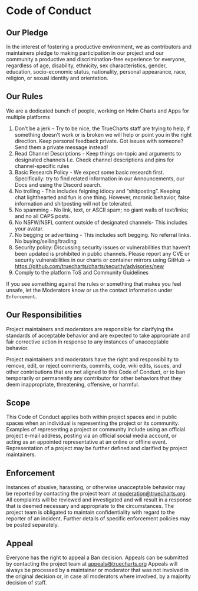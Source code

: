 # Code of Conduct

## Our Pledge

In the interest of fostering a productive environment, we as
contributors and maintainers pledge to making participation in our project and
our community a productive and discrimination-free experience for everyone, regardless of age, disability, ethnicity, sex characteristics, gender,
education, socio-economic status, nationality, personal appearance, race,
religion, or sexual identity and orientation.

## Our Rules

We are a dedicated bunch of people, working on Helm Charts and Apps for multiple platforms

1. Don’t be a jerk – Try to be nice, the TrueCharts staff are trying to help, if something doesn’t work or is broken we will help or point you in the right direction. Keep personal feedback private. Got issues with someone? Send them a private message instead!
2. Read Channel Descriptions - Keep things on-topic and arguments to designated channels I.e. Check channel descriptions and pins for channel-specific rules
3. Basic Research Policy - We expect some basic research first. Specifically: try to find related information in our Announcements, our Docs and using the Discord search. 
4. No trolling - This includes feigning idiocy and “shitposting”. Keeping chat lighthearted and fun is one thing. However, moronic behavior, false information and shitposting will not be tolerated.
5. No spamming - No link, text, or ASCII spam; no giant walls of text/links; and no all CAPS posts.
6. No NSFW/NSFL content outside of designated channels- This includes your avatar.
7. No begging or advertising - This includes soft begging.  No referral links. No buying/selling/trading
8. Security policy: Discussing security issues or vulnerabilities that haven’t been updated is prohibited in public channels. Please report any CVE or security vulnerabilities in our charts or container mirrors using GitHub -> https://github.com/truecharts/charts/security/advisories/new
9. Comply to the platform ToS and Community Guidelines


If you see something against the rules or something that makes you feel unsafe, let the Moderators know or us the contact information under `Enforcement`.

## Our Responsibilities

Project maintainers and moderators are responsible for clarifying the standards of acceptable
behavior and are expected to take appropriate and fair corrective action in
response to any instances of unacceptable behavior.

Project maintainers and moderators have the right and responsibility to remove, edit, or
reject comments, commits, code, wiki edits, issues, and other contributions
that are not aligned to this Code of Conduct, or to ban temporarily or
permanently any contributor for other behaviors that they deem inappropriate,
threatening, offensive, or harmful.

## Scope

This Code of Conduct applies both within project spaces and in public spaces
when an individual is representing the project or its community. Examples of
representing a project or community include using an official project e-mail
address, posting via an official social media account, or acting as an appointed
representative at an online or offline event. Representation of a project may be
further defined and clarified by project maintainers.

## Enforcement

Instances of abusive, harassing, or otherwise unacceptable behavior may be
reported by contacting the project team at moderation@truecharts.org. All
complaints will be reviewed and investigated and will result in a response that
is deemed necessary and appropriate to the circumstances. The project team is
obligated to maintain confidentiality with regard to the reporter of an incident.
Further details of specific enforcement policies may be posted separately.

## Appeal

Everyone has the right to appeal a Ban decision. Appeals can be submitted by contacting the project team at appeals@truecharts.org
Appeals will always be processed by a maintainer or moderator that was not involved in the original decision or, in case all moderators where involved, by a majority decision of staff.
